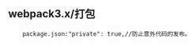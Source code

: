 webpack3.x/打包
-----------------------------------------------
		package.json:"private": true,//防止意外代码的发布。
		

		